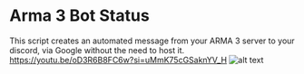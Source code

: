 # Arma 3 Bot Status
This script creates an automated message from your ARMA 3 server to your discord, via Google without the need to host it.
https://youtu.be/oD3R6B8FC6w?si=uMmK75cGSaknYV_H
![alt text]([http://url/to/img.png](https://i.ytimg.com/vi/oD3R6B8FC6w/hqdefault.jpg?sqp=-oaymwEcCNACELwBSFXyq4qpAw4IARUAAIhCGAFwAcABBg==&rs=AOn4CLA5Qe4BO-fW3-SmpmGJ0Nx0uxvn7g))
